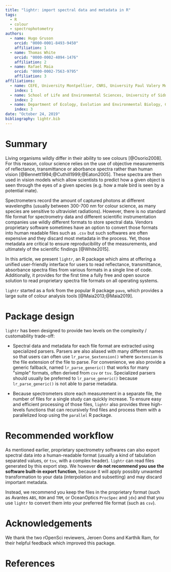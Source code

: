 ```yaml
---
title: "lightr: import spectral data and metadata in R"
tags:
  - R
  - colour
  - spectrophotometry
authors: 
  - name: Hugo Gruson
    orcid: "0000-0001-8493-9450"
    affiliation: 1
  - name: Thomas White
    orcid: "0000-0002-4094-1476"
    affiliation: 2
  - name: Rafael Maia
    orcid: "0000-0002-7563-9795"
    affiliation: 3
affiliations:
  - name: CEFE, University Montpellier, CNRS, University Paul Valery Montpellier 3, EPHE, IRD, Montpellier, France
    index: 1
  - name: School of Life and Environmental Sciences, University of Sidney, Sidney, NSW, Australia
    index: 2
  - name: Department of Ecology, Evolution and Environmental Biology, Columbia University, New York, NY
    index: 3
date: "October 24, 2019"
bibliography: lightr.bib
---
```


# Summary

Living organisms wildly differ in their ability to see colours [@Osorio2008]. 
For this reason, colour science relies on the use of objective measurements of
reflectance, transmittance or aborbance spectra rather than human vision
[@Bennett1994;@Cuthill1999;@Eaton2005]. These spectra are then used in vision
models which allow scientists to predict how a given object is seen through the
eyes of a given species (e.g. how a male bird is seen by a potential mate).

Spectrometers record the amount of captured photons at different wavelengths
(usually between 300-700 nm for colour science, as many species are sensitive to
ultraviolet radiations). However, there is no standard file format for
spectrometry data and different scientific instrumentation companies use wildly
different formats to store spectral data. Vendors proprietary software sometimes
have an option to convert those formats into human readable files such as `.csv`
but such softwares are often expensive and they discard most metadata in the
process. Yet, those metadata are critical to ensure reproducibility of the
measurements, and ultimately of the scientific findings [@White2015].

In this article, we present `lightr`, an R package which aims at offering a
unified user-friendly interface for users to read reflectance, transmittance, 
absorbance spectra files from various formats in a single line of code. 
Additionally, it provides for the first time a fully free and open source
solution to read proprietary spectra file formats on all operating systems.

`lightr` started as a fork from the popular R package `pavo`, which provides
a large suite of colour analysis tools [@Maia2013;@Maia2019].

# Package design

`lightr` has been designed to provide two levels on the complexity / 
customability trade-off:

* Spectral data and metadata for each file format are extracted using 
specialized parsers. Parsers are also aliased with many different names so that
users can often use `lr_parse_$extension()` where `$extension` is the file 
extension of the file to parse. For convenience, we also provide a generic 
fallback, named `lr_parse_generic()` that works for many "simple" formats, often
derived from `csv` or `tsv`. Specialized parsers should usually be preferred to
`lr_parse_generic()` because `lr_parse_generic()` is not able to parse metadata.

* Because spectrometers store each measurement in a separate file, the number of
files for a single study can quickly increase. To ensure easy and efficient 
processing of those files, `lightr` also provides three high-levels functions
that can recursively find files and process them with a parallelized loop using
the `parallel` R package.

# Recommended workflow

As mentioned earlier, proprietary spectrometry softwares can also export 
spectral data into a human-readable format (usually a kind of tabulation
separated values, or `tsv`, with a complex header). `lightr` can read files 
generated by this export step. We however
**do not recommend you use the software built-in export function**,
because it will apply possibly unwanted transformation to your data
(interpolation and  subsetting) and may discard important metadata.

Instead, we recommend you keep the files in the proprietary format (such as
Avantes `ABS`, `ROH` and `TRM`, or OceanOptics `ProcSpec` and `jdx`) and that
you use `lightr` to convert them into your preferred file format (such as 
`csv`). 

# Acknowledgements

We thank the two rOpenSci reviewers, Jeroen Ooms and Karthik Ram, for their 
helpful feedback which improved this package.

# References
